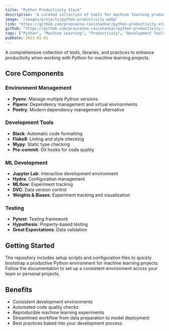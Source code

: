 ```yaml
---
title: "Python Productivity Stack"
description: "A curated collection of tools for machine learning productivity"
image: "/images/projects/python-productivity.webp"
link: "https://github.com/prassanna-ravishankar/python-productivity-stack"
github: "https://github.com/prassanna-ravishankar/python-productivity-stack"
tags: ["Python", "Machine Learning", "Productivity", "Development Tools"]
pubDate: 2021-01-01
---
```


A comprehensive collection of tools, libraries, and practices to enhance productivity when working with Python for machine learning projects.

## Core Components

### Environment Management
- **Pyenv**: Manage multiple Python versions
- **Pipenv**: Dependency management and virtual environments
- **Poetry**: Modern dependency management alternative

### Development Tools
- **Black**: Automatic code formatting
- **Flake8**: Linting and style checking
- **Mypy**: Static type checking
- **Pre-commit**: Git hooks for code quality

### ML Development
- **Jupyter Lab**: Interactive development environment
- **Hydra**: Configuration management
- **MLflow**: Experiment tracking
- **DVC**: Data version control
- **Weights & Biases**: Experiment tracking and visualization

### Testing
- **Pytest**: Testing framework
- **Hypothesis**: Property-based testing
- **Great Expectations**: Data validation

## Getting Started

The repository includes setup scripts and configuration files to quickly bootstrap a productive Python environment for machine learning projects. Follow the documentation to set up a consistent environment across your team or personal projects.

## Benefits

- Consistent development environments
- Automated code quality checks
- Reproducible machine learning experiments
- Streamlined workflow from data preparation to model deployment
- Best practices baked into your development process 